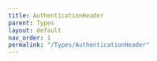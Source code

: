 ```yaml
---
title: AuthenticationHeader
parent: Types
layout: default
nav_order: 1
permalink: "/Types/AuthenticationHeader"
---
```


